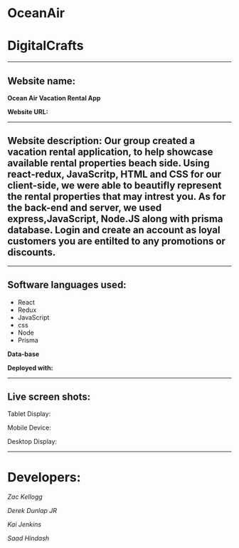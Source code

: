 # OceanAir
# DigitalCrafts #

__________________________________________________

## Website name: ## 

**Ocean Air Vacation Rental App**

**Website URL:**



__________________________________________________

## Website description: Our group created a vacation rental application, to help showcase available rental properties beach side. Using react-redux, JavaScritp, HTML and CSS for our client-side, we were able to beautifly represent the rental properties that may intrest you. As for the back-end and server, we used express,JavaScript, Node.JS along with prisma database. Login and create an account as loyal customers you are entilted to any promotions or discounts. 
__________________________________________________

## Software languages used: ##

 
  * React
  * Redux
  * JavaScript 
  * css
  * Node
  * Prisma
  
 
**Data-base**
  
  
**Deployed with:**  
  
__________________________________________________
## Live screen shots: ##












Tablet Display:







Mobile Device:









Desktop Display:











_________________________________
# Developers: #

*Zac Kellogg*

*Derek Dunlap JR*

*Kai Jenkins*

*Saad Hindash*
